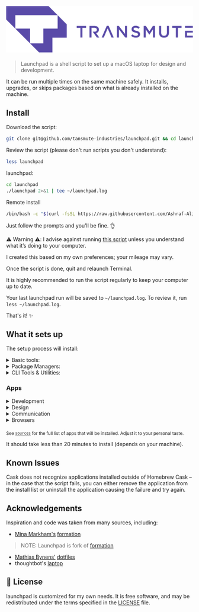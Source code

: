 ![Transmute Logo](assets/logo.png)
---
> Launchpad is a shell script to set up a macOS laptop for design and development.

It can be run multiple times on the same machine safely. It installs, upgrades, or skips packages based on what is already installed on the machine.

## Install

Download the script:

```sh
git clone git@github.com/tansmute-industries/launchpad.git && cd launchpad
```

Review the script (please don't run scripts you don't understand):

```sh
less launchpad
```

launchpad:

```sh
cd launchpad
./launchpad 2>&1 | tee ~/launchpad.log
```

Remote install
```sh
/bin/bash -c "$(curl -fsSL https://raw.githubusercontent.com/Ashraf-Ali-aa/launchpad/master/install.sh)"
```
Just follow the prompts and you’ll be fine. 👌

⚠️ Warning ⚠️: I advise against running [this script](launchpad) unless you understand what it’s doing to your computer.

I created this based on my own preferences; your mileage may vary.

Once the script is done, quit and relaunch Terminal.

It is highly recommended to run the script regularly to keep your computer up to date.

Your last launchpad run will be saved to `~/launchpad.log`. To review it, run `less ~/launchpad.log`.

That's it! :sparkles:


## What it sets up
The setup process will install:

<details>
<summary>Basic tools:</summary>

* [XCode Command Line Tools](https://developer.apple.com/xcode/downloads/) for developer essentials.
* [Git](https://git-scm.com/) for version control
* [Homebrew](http://brew.sh/) for managing operating system libraries.
</details>

<details>
<summary>Package Managers:</summary>

* [NVM](https://github.com/creationix/nvm/) for managing and installing multiple versions of [Node.js](http://nodejs.org/) and [npm](https://www.npmjs.org/)
</details>

<details>
<summary>CLI Tools & Utilities:</summary>

* [mas](https://github.com/mas-cli/mas) Mac App Store command line interface
</details>

### Apps


<details>
<summary>Development</summary>

* [Visual Studio Code](https://code.visualstudio.com/) IDE
</details>

<details>
<summary>Design</summary>

* [Figma](https://www.figma.com/) for design.
</details>

<details>
<summary>Communication</summary>

* [Slack](https://slack.com/) where work happens.
</details>



<details>
<summary>Browsers</summary>

* [Brave](https://brave.com/) for web browsing without ads.
* [Chrome](https://www.google.com/chrome/browser/desktop/) for fast and free web browsing.
* [Firefox](https://www.mozilla.org/en-US/firefox/new/) for web browsing and testing.
</details>

<sub>See [`sources`](sources) for the full list of apps that will be installed. Adjust it to your personal taste.</sub>

It should take less than 20 minutes to install (depends on your machine).

## Known Issues
Cask does not recognize applications installed outside of Homebrew Cask – in the case that the script fails, you can either remove the application from the install list or uninstall the application causing the failure and try again.

## Acknowledgements

Inspiration and code was taken from many sources, including:

* [Mina Markham's](https://github.com/mathiasbynens) [formation](https://github.com/minamarkham/formation)
> NOTE: Launchpad is fork of [formation](https://github.com/minamarkham/formation)

* [Mathias Bynens'](https://github.com/mathiasbynens) [dotfiles](https://github.com/mathiasbynens/dotfiles)
* thoughtbot's [laptop](https://github.com/thoughtbot/laptop/)

## 📜  License

launchpad is customized for my own needs. It is free software, and may be redistributed under the terms specified in the [LICENSE] file.

[LICENSE]: LICENSE
